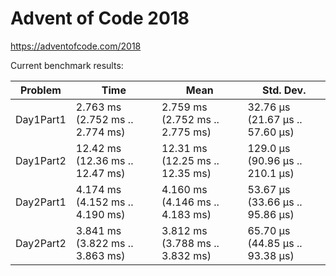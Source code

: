 Advent of Code 2018
===================

https://adventofcode.com/2018

Current benchmark results:

|Problem|Time|Mean|Std. Dev.|
|-|-|-|-|
|Day1Part1|2.763 ms   (2.752 ms .. 2.774 ms)|2.759 ms   (2.752 ms .. 2.775 ms)|32.76 μs   (21.67 μs .. 57.60 μs)|
|Day1Part2|12.42 ms   (12.36 ms .. 12.47 ms)|12.31 ms   (12.25 ms .. 12.35 ms)|129.0 μs   (90.96 μs .. 210.1 μs)|
|Day2Part1|4.174 ms   (4.152 ms .. 4.190 ms)|4.160 ms   (4.146 ms .. 4.183 ms)|53.67 μs   (33.66 μs .. 95.86 μs)|
|Day2Part2|3.841 ms   (3.822 ms .. 3.863 ms)|3.812 ms   (3.788 ms .. 3.832 ms)|65.70 μs   (44.85 μs .. 93.38 μs)|

